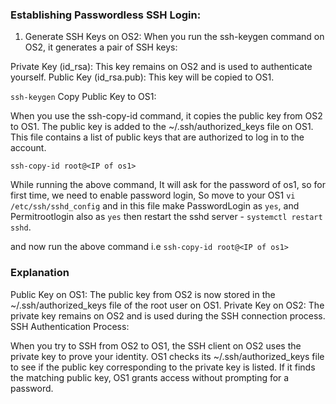 ### Establishing Passwordless SSH Login:

1. Generate SSH Keys on OS2:
When you run the ssh-keygen command on OS2, it generates a pair of SSH keys:

Private Key (id_rsa): This key remains on OS2 and is used to authenticate yourself.
Public Key (id_rsa.pub): This key will be copied to OS1.

`ssh-keygen`
Copy Public Key to OS1:

When you use the ssh-copy-id command, it copies the public key from OS2 to OS1. The public key is added to the ~/.ssh/authorized_keys file on OS1. This file contains a list of public keys that are authorized to log in to the account.

`ssh-copy-id root@<IP of os1>`

While running the above command, It will ask for the password of os1, so for first time, we need to enable password login, So move to your OS1
`vi /etc/ssh/sshd_config` and in this file make PasswordLogin as `yes`, and Permitrootlogin also as `yes`
then restart the sshd server - `systemctl restart sshd`.

and now run the above command i.e `ssh-copy-id root@<IP of os1>`

### Explanation 

Public Key on OS1: The public key from OS2 is now stored in the ~/.ssh/authorized_keys file of the root user on OS1.
Private Key on OS2: The private key remains on OS2 and is used during the SSH connection process.
SSH Authentication Process:

When you try to SSH from OS2 to OS1, the SSH client on OS2 uses the private key to prove your identity.
OS1 checks its ~/.ssh/authorized_keys file to see if the public key corresponding to the private key is listed.
If it finds the matching public key, OS1 grants access without prompting for a password.
